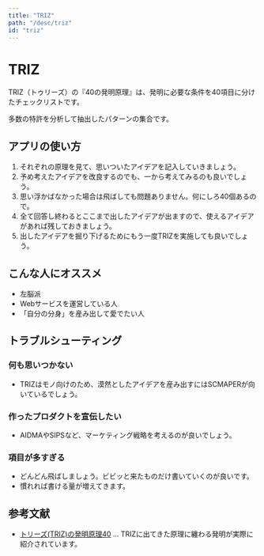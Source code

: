 ```yaml
---
title: "TRIZ"
path: "/desc/triz"
id: "triz"
---
```


# TRIZ

TRIZ（トゥリーズ）の『40の発明原理』は、発明に必要な条件を40項目に分けたチェックリストです。

多数の特許を分析して抽出したパターンの集合です。

## アプリの使い方

1. それぞれの原理を見て、思いついたアイデアを記入していきましょう。
2. 予め考えたアイデアを改良するのでも、一から考えてみるのも良いでしょう。
3. 思い浮かばなかった場合は飛ばしても問題ありません。何にしろ40個あるので。
4. 全て回答し終わるとここまで出したアイデアが出ますので、使えるアイデアがあれば残しておきましょう。
5. 出したアイデアを掘り下げるためにもう一度TRIZを実施しても良いでしょう。

## こんな人にオススメ

 - 左脳派
 - Webサービスを運営している人
 - 「自分の分身」を産み出して愛でたい人

## トラブルシューティング

### 何も思いつかない

 - TRIZはモノ向けのため、漠然としたアイデアを産み出すにはSCMAPERが向いているでしょう。

### 作ったプロダクトを宣伝したい

 - AIDMAやSIPSなど、マーケティング戦略を考えるのが良いでしょう。

### 項目が多すぎる

 - どんどん飛ばしましょう。ビビッと来たものだけ書いていくのが良いです。
 - 慣れれば書ける量が増えてきます。

## 参考文献

 - [トリーズ(TRIZ)の発明原理40](https://amzn.to/2I3bHC7)  ... TRIZに出てきた原理に纏わる発明が実際に紹介されています。
